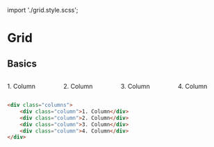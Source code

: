 import './grid.style.scss';

# Grid

## Basics

<div class='zyle-preview'>
	<div class='columns'>
		<div class='column'>
			<p>1. Column</p>
		</div>
		<div class='column'>
			<p>2. Column</p>
		</div>
		<div class='column'>
			<p>3. Column</p>
		</div>
		<div class='column'>
			<p>4. Column</p>
		</div>
	</div>
</div>

```html
<div class="columns">
	<div class="column">1. Column</div>
	<div class="column">2. Column</div>
	<div class="column">3. Column</div>
	<div class="column">4. Column</div>
</div>
```
